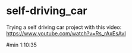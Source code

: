 # self-driving_car
Trying a self driving car project with this video: https://www.youtube.com/watch?v=Rs_rAxEsAvI

#min 1:10:35
